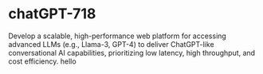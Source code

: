 # chatGPT-718
Develop a scalable, high-performance web platform for accessing advanced LLMs (e.g., Llama-3, GPT-4) to deliver ChatGPT-like conversational AI capabilities, prioritizing low latency, high throughput, and cost efficiency.
hello
